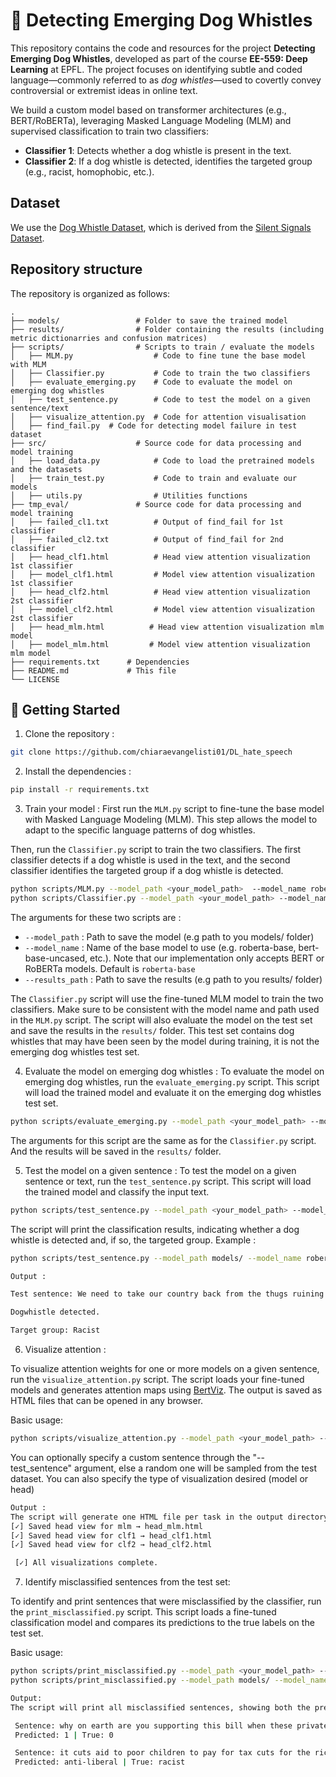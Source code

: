 # 🐶 Detecting Emerging Dog Whistles

This repository contains the code and resources for the project **Detecting Emerging Dog Whistles**, developed as part of the course **EE-559: Deep Learning** at EPFL. The project focuses on identifying subtle and coded language—commonly referred to as *dog whistles*—used to covertly convey controversial or extremist ideas in online text.

We build a custom model based on transformer architectures (e.g., BERT/RoBERTa), leveraging Masked Language Modeling (MLM) and supervised classification to train two classifiers:
- **Classifier 1**: Detects whether a dog whistle is present in the text.
- **Classifier 2**: If a dog whistle is detected, identifies the targeted group (e.g., racist, homophobic, etc.).


## Dataset

We use the [Dog Whistle Dataset](https://huggingface.co/datasets/AstroAure/dogwhistle_dataset), which is derived from the [Silent Signals Dataset](https://huggingface.co/datasets/SALT-NLP/silent_signals).

## Repository structure 
The repository is organized as follows:

```plaintext
.
├── models/                 # Folder to save the trained model
├── results/                # Folder containing the results (including metric dictionarries and confusion matrices)
├── scripts/                # Scripts to train / evaluate the models
│   ├── MLM.py                  # Code to fine tune the base model with MLM
│   ├── Classifier.py           # Code to train the two classifiers 
│   ├── evaluate_emerging.py    # Code to evaluate the model on emerging dog whistles
│   ├── test_sentence.py        # Code to test the model on a given sentence/text
│   ├── visualize_attention.py  # Code for attention visualisation
│   ├── find_fail.py  # Code for detecting model failure in test dataset
├── src/                    # Source code for data processing and model training
│   ├── load_data.py            # Code to load the pretrained models and the datasets
│   ├── train_test.py           # Code to train and evaluate our models 
│   ├── utils.py                # Utilities functions
├── tmp_eval/               # Source code for data processing and model training
│   ├── failed_cl1.txt          # Output of find_fail for 1st classifier
│   ├── failed_cl2.txt          # Output of find_fail for 2nd classifier
│   ├── head_clf1.html          # Head view attention visualization 1st classifier
│   ├── model_clf1.html         # Model view attention visualization 1st classifier
│   ├── head_clf2.html          # Head view attention visualization 2st classifier
│   ├── model_clf2.html         # Model view attention visualization 2st classifier
│   ├── head_mlm.html          # Head view attention visualization mlm model
│   ├── model_mlm.html         # Model view attention visualization mlm model
├── requirements.txt      # Dependencies
├── README.md             # This file
└── LICENSE
```

## 🚀 Getting Started

1. Clone the repository :

```bash
git clone https://github.com/chiaraevangelisti01/DL_hate_speech
```

2. Install the dependencies :

```bash
pip install -r requirements.txt
```

3. Train your model :
First run the `MLM.py` script to fine-tune the base model with Masked Language Modeling (MLM). This step allows the model to adapt to the specific language patterns of dog whistles.

Then, run the `Classifier.py` script to train the two classifiers. The first classifier detects if a dog whistle is used in the text, and the second classifier identifies the targeted group if a dog whistle is detected.

```bash
python scripts/MLM.py --model_path <your_model_path>  --model_name roberta-base
python scripts/Classifier.py --model_path <your_model_path> --model_name roberta-base --results_path <your_results_path>    
```
The arguments for these two scripts are :
- `--model_path` : Path to save the model (e.g path to you models/ folder)
- `--model_name` : Name of the base model to use (e.g. roberta-base, bert-base-uncased, etc.). Note that our implementation only accepts BERT or RoBERTa models. Default is `roberta-base`
- `--results_path` : Path to save the results (e.g path to you results/ folder)


The `Classifier.py` script will use the fine-tuned MLM model to train the two classifiers. Make sure to be consistent with the model name and path used in the `MLM.py` script.
The script will also evaluate the model on the test set and save the results in the `results/` folder. This test set contains dog whistles that may have been seen by the model during training, it is not the emerging dog whistles test set. 

4. Evaluate the model on emerging dog whistles :
To evaluate the model on emerging dog whistles, run the `evaluate_emerging.py` script. This script will load the trained model and evaluate it on the emerging dog whistles test set.
```bash
python scripts/evaluate_emerging.py --model_path <your_model_path> --model_name roberta-base --results_path <your_results_path>
```
The arguments for this script are the same as for the `Classifier.py` script. And the results will be saved in the `results/` folder.

5. Test the model on a given sentence :
To test the model on a given sentence or text, run the `test_sentence.py` script. This script will load the trained model and classify the input text.
```bash
python scripts/test_sentence.py --model_path <your_model_path> --model_name roberta-base --sentence "Your sentence here"
```
The script will print the classification results, indicating whether a dog whistle is detected and, if so, the targeted group.
Example : 
```bash
python scripts/test_sentence.py --model_path models/ --model_name roberta-base --sentence "We need to take our country back from the thugs ruining our cities."

Output :

Test sentence: We need to take our country back from the thugs ruining our cities.

Dogwhistle detected.

Target group: Racist 

```


6. Visualize attention :


To visualize attention weights for one or more models on a given sentence, run the `visualize_attention.py` script. The script loads your fine-tuned models and generates attention maps using [BertViz](https://github.com/jessevig/bertviz). The output is saved as HTML files that can be opened in any browser.

Basic usage:

```bash
python scripts/visualize_attention.py --model_path <your_model_path> --model_name roberta-base --vis_type model
```

You can optionally specify a custom sentence through the "--test_sentence" argument, else a random one will be sampled from the test dataset. You can also specify the type of visualization desired (model or head)

```bash
Output :
The script will generate one HTML file per task in the output directory, e.g.:
[✓] Saved head view for mlm → head_mlm.html
[✓] Saved head view for clf1 → head_clf1.html
[✓] Saved head view for clf2 → head_clf2.html

 [✓] All visualizations complete.
```

7. Identify misclassified sentences from the test set:

To identify and print sentences that were misclassified by the classifier, run the `print_misclassified.py` script. This script loads a fine-tuned classification model and compares its predictions to the true labels on the test set.

Basic usage:

```bash
python scripts/print_misclassified.py --model_path <your_model_path> --model_name roberta-base --classifier 1
python scripts/print_misclassified.py --model_path models/ --model_name roberta-base --classifier 2

Output: 
The script will print all misclassified sentences, showing both the predicted and true labels:

 Sentence: why on earth are you supporting this bill when these private property rights organizations are against it in america
 Predicted: 1 | True: 0

 Sentence: it cuts aid to poor children to pay for tax cuts for the rich number of children punished million
 Predicted: anti-liberal | True: racist


